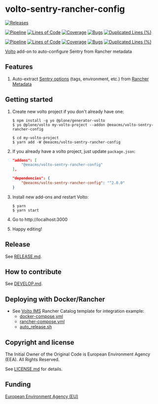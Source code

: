 # volto-sentry-rancher-config

[![Releases](https://img.shields.io/github/v/release/eea/volto-sentry-rancher-config)](https://github.com/eea/volto-sentry-rancher-config/releases)

[![Pipeline](https://ci.eionet.europa.eu/buildStatus/icon?job=volto-addons%2Fvolto-sentry-rancher-config%2Fmaster&subject=master)](https://ci.eionet.europa.eu/view/Github/job/volto-addons/job/volto-sentry-rancher-config/job/master/display/redirect)
[![Lines of Code](https://sonarqube.eea.europa.eu/api/project_badges/measure?project=volto-sentry-rancher-config-master&metric=ncloc)](https://sonarqube.eea.europa.eu/dashboard?id=volto-sentry-rancher-config-master)
[![Coverage](https://sonarqube.eea.europa.eu/api/project_badges/measure?project=volto-sentry-rancher-config-master&metric=coverage)](https://sonarqube.eea.europa.eu/dashboard?id=volto-sentry-rancher-config-master)
[![Bugs](https://sonarqube.eea.europa.eu/api/project_badges/measure?project=volto-sentry-rancher-config-master&metric=bugs)](https://sonarqube.eea.europa.eu/dashboard?id=volto-sentry-rancher-config-master)
[![Duplicated Lines (%)](https://sonarqube.eea.europa.eu/api/project_badges/measure?project=volto-sentry-rancher-config-master&metric=duplicated_lines_density)](https://sonarqube.eea.europa.eu/dashboard?id=volto-sentry-rancher-config-master)

[![Pipeline](https://ci.eionet.europa.eu/buildStatus/icon?job=volto-addons%2Fvolto-sentry-rancher-config%2Fdevelop&subject=develop)](https://ci.eionet.europa.eu/view/Github/job/volto-addons/job/volto-sentry-rancher-config/job/develop/display/redirect)
[![Lines of Code](https://sonarqube.eea.europa.eu/api/project_badges/measure?project=volto-sentry-rancher-config-develop&metric=ncloc)](https://sonarqube.eea.europa.eu/dashboard?id=volto-sentry-rancher-config-develop)
[![Coverage](https://sonarqube.eea.europa.eu/api/project_badges/measure?project=volto-sentry-rancher-config-develop&metric=coverage)](https://sonarqube.eea.europa.eu/dashboard?id=volto-sentry-rancher-config-develop)
[![Bugs](https://sonarqube.eea.europa.eu/api/project_badges/measure?project=volto-sentry-rancher-config-develop&metric=bugs)](https://sonarqube.eea.europa.eu/dashboard?id=volto-sentry-rancher-config-develop)
[![Duplicated Lines (%)](https://sonarqube.eea.europa.eu/api/project_badges/measure?project=volto-sentry-rancher-config-develop&metric=duplicated_lines_density)](https://sonarqube.eea.europa.eu/dashboard?id=volto-sentry-rancher-config-develop)

[Volto](https://github.com/plone/volto) add-on to auto-configure Sentry from Rancher metadata

## Features

1. Auto-extract [Sentry options](https://docs.voltocms.com/deploying/sentry/#configuration-options) (tags, environment, etc.) from [Rancher Metadata](https://rancher.com/docs/rancher/v1.6/en/rancher-services/metadata-service/)

## Getting started

1. Create new volto project if you don't already have one:

   ```
   $ npm install -g yo @plone/generator-volto
   $ yo @plone/volto my-volto-project --addon @eeacms/volto-sentry-rancher-config

   $ cd my-volto-project
   $ yarn add -W @eeacms/volto-sentry-rancher-config
   ```

1. If you already have a volto project, just update `package.json`:

   ```JSON
   "addons": [
       "@eeacms/volto-sentry-rancher-config"
   ],

   "dependencies": {
       "@eeacms/volto-sentry-rancher-config": "^2.0.0"
   }
   ```

1. Install new add-ons and restart Volto:

   ```
   $ yarn
   $ yarn start
   ```

1. Go to http://localhost:3000

1. Happy editing!

## Release

See [RELEASE.md](https://github.com/eea/volto-sentry-rancher-config/blob/master/RELEASE.md).

## How to contribute

See [DEVELOP.md](https://github.com/eea/volto-sentry-rancher-config/blob/master/DEVELOP.md2).

## Deploying with Docker/Rancher

- See [Volto IMS](https://github.com/eea/eea.rancher.catalog/blob/master/templates/volto-ims) Rancher Catalog template for integration example:
  - [docker-compose.yml](https://github.com/eea/eea.rancher.catalog/blob/master/templates/volto-ims/39/docker-compose.yml#L14-L20)
  - [rancher-compose.yml](https://github.com/eea/eea.rancher.catalog/blob/master/templates/volto-ims/39/rancher-compose.yml#L33-L58)
  - [auto_release.sh](https://github.com/eea/eea.rancher.catalog/blob/master/templates/volto-ims/auto_release.sh)

## Copyright and license

The Initial Owner of the Original Code is European Environment Agency (EEA).
All Rights Reserved.

See [LICENSE.md](https://github.com/eea/volto-sentry-rancher-config/blob/master/LICENSE.md) for details.

## Funding

[European Environment Agency (EU)](http://eea.europa.eu)
